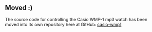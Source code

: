 Moved :)
--------
The source code for controlling the Casio WMP-1 mp3 watch has been moved
into its own repository here at GitHub: <a href="http://github.com/fatso83/casio-wmp1">casio-wmp1</a>
